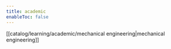 ```yaml
---
title: academic
enableToc: false
---
```

[[catalog/learning/academic/mechanical engineering|mechanical engineering]]